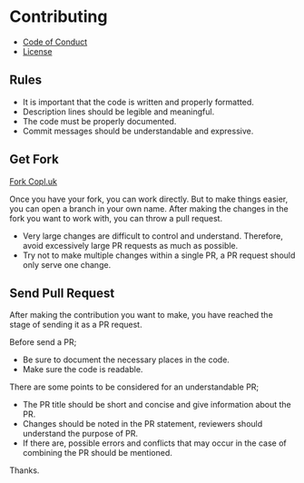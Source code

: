# Contributing
+ [Code of Conduct](https://github.com/lareii/copl.uk/blob/master/CODE_OF_CONDUCT.md)
+ [License](https://github.com/lareii/copl.uk/blob/master/LICENSE)

## Rules
+ It is important that the code is written and properly formatted.
+ Description lines should be legible and meaningful.
+ The code must be properly documented.
+ Commit messages should be understandable and expressive.

## Get Fork
[Fork Copl.uk](https://github.com/lareii/copl.uk/fork)

Once you have your fork, you can work directly. But to make things easier, you can open a branch in your own name.
After making the changes in the fork you want to work with, you can throw a pull request.

+ Very large changes are difficult to control and understand. Therefore, avoid excessively large PR requests as much as possible.
+ Try not to make multiple changes within a single PR, a PR request should only serve one change.

## Send Pull Request
After making the contribution you want to make, you have reached the stage of sending it as a PR request.

Before send a PR;
+ Be sure to document the necessary places in the code.
+ Make sure the code is readable.

There are some points to be considered for an understandable PR;
+ The PR title should be short and concise and give information about the PR.
+ Changes should be noted in the PR statement, reviewers should understand the purpose of PR.
+ If there are, possible errors and conflicts that may occur in the case of combining the PR should be mentioned.


Thanks.
